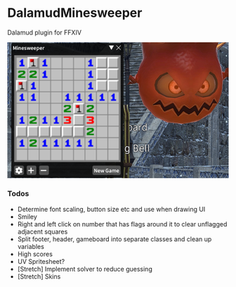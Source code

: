 # DalamudMinesweeper

Dalamud plugin for FFXIV

![Minesweeper plugin screenshot](/images/screenshot.png?raw=true "Minesweeper plugin screenshot")

### Todos
- Determine font scaling, button size etc and use when drawing UI
- Smiley
- Right and left click on number that has flags around it to clear unflagged adjacent squares
- Split footer, header, gameboard into separate classes and clean up variables
- High scores
- UV Spritesheet?
- [Stretch] Implement solver to reduce guessing
- [Stretch] Skins
